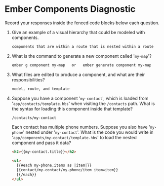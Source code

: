 # Ember Components Diagnostic

Record your responses inside the fenced code blocks below each question.

1.  Give an example of a visual hierarchy that could be modeled with components.

    ```md
    components that are within a route that is nested within a route
    ```

1.  What is the command to generate a new component called '`my-map`'?

    ```sh
    ember g component my-map   or   ember generate component my-map
    ```

1.  What files are edited to produce a component, and what are their
    responsibilities?

    ```md
    model, route, and template
    ```

1.  Suppose you have a component '`my-contact`', which is loaded from
    '`app/contacts/template.hbs`' when visiting the `/contacts` path. What is
    the syntax for loading this component inside that template?

    ```html
    /contacts/my-contact
    ```

    Each contact has multiple phone numbers. Suppose you also have '`my-phone`'
    nested under '`my-contact`'. What is the code you would write in
    '`app/components/my-contact/template.hbs`' to load the nested component and
    pass it data?

    ```html
    <h2>{{my-contact.title}}</h2>

    <ul>
      {{#each my-phone.items as |item|}}
      {{contact/my-contact/my-phone/item item=item}}
      {{/each}}
    </ul>
    ```
